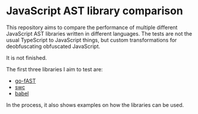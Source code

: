 # JavaScript AST library comparison

This repository aims to compare the performance of multiple different JavaScript AST libraries written in different languages. The tests are not the usual TypeScript to JavaScript things, but custom transformations for deobfuscating obfuscated JavaScript.

It is not finished.

The first three libraries I aim to test are:

- [go-fAST](https://github.com/T14Raptor/go-fAST)
- [swc](https://crates.io/crates/swc)
- [babel](https://www.npmjs.com/package/@babel/core)

In the process, it also shows examples on how the libraries can be used.
